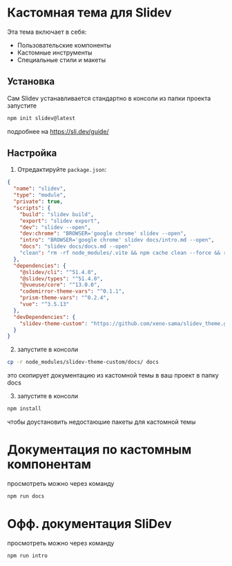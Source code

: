 # Кастомная тема для Slidev

Эта тема включает в себя:
- Пользовательские компоненты
- Кастомные инструменты
- Специальные стили и макеты

## Установка

Сам Slidev yстанавливается стандартно
в консоли из папки проекта запустите
```bash
npm init slidev@latest
```
подробнее на https://sli.dev/guide/

## Настройка

1) Отредактируйте `package.json`:
```json
{
  "name": "slidev",
  "type": "module",
  "private": true,
  "scripts": {
    "build": "slidev build",
    "export": "slidev export",
    "dev": "slidev --open",
    "dev:chrome": "BROWSER='google chrome' slidev --open",
    "intro": "BROWSER='google chrome' slidev docs/intro.md --open", 
    "docs": "slidev docs/docs.md --open"
    "clean": "rm -rf node_modules/.vite && npm cache clean --force && rm -rf node_modules && rm -rf package-lock.json"
  },
  "dependencies": {
    "@slidev/cli": "^51.4.0",
    "@slidev/types": "^51.4.0",
    "@vueuse/core": "^13.0.0",
    "codemirror-theme-vars": "^0.1.1",
    "prism-theme-vars": "^0.2.4",
    "vue": "^3.5.13"
  },
  "devDependencies": {
    "slidev-theme-custom": "https://github.com/xeno-sama/slidev_theme.git"
  }
}
```

2) запустите в консоли
```bash
cp -r node_modules/slidev-theme-custom/docs/ docs
```
это скопирует документацию из кастомной темы в ваш проект в папку docs

3) запустите в консоли
```bash
npm install 
```
чтобы доустановить недостаюшие пакеты для кастомной темы 

# Документация по кастомным компонентам
просмотреть можно через команду
```bash
npm run docs
```

# Офф. документация SliDev
просмотреть можно через команду
```bash
npm run intro
```